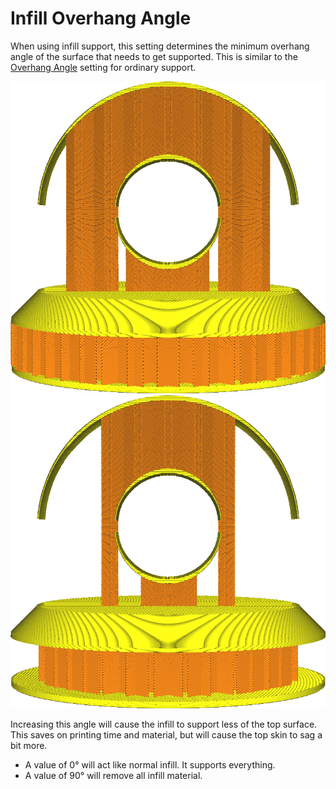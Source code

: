 Infill Overhang Angle
====
When using infill support, this setting determines the minimum overhang angle of the surface that needs to get supported. This is similar to the [Overhang Angle](../support/support_angle.md) setting for ordinary support.

<!--screenshot {
"image_path": "infill_support_angle_low.png",
"models": [{"script": "stamp.scad"}],
"camera_position": [0, 200, 30],
"settings": {
    "wall_line_count": 0,
    "infill_support_enabled": true,
    "infill_support_angle": 40
},
"colours": 64
}-->
<!--screenshot {
"image_path": "infill_support_angle_high.png",
"models": [{"script": "stamp.scad"}],
"camera_position": [0, 200, 30],
"settings": {
    "wall_line_count": 0,
    "infill_support_enabled": true,
    "infill_support_angle": 60
},
"colours": 64
}-->
![A low angle results in more support](images/infill_support_angle_low.png)
![A high angle results in less support](images/infill_support_angle_high.png)

Increasing this angle will cause the infill to support less of the top surface. This saves on printing time and material, but will cause the top skin to sag a bit more.
* A value of 0° will act like normal infill. It supports everything.
* A value of 90° will remove all infill material.